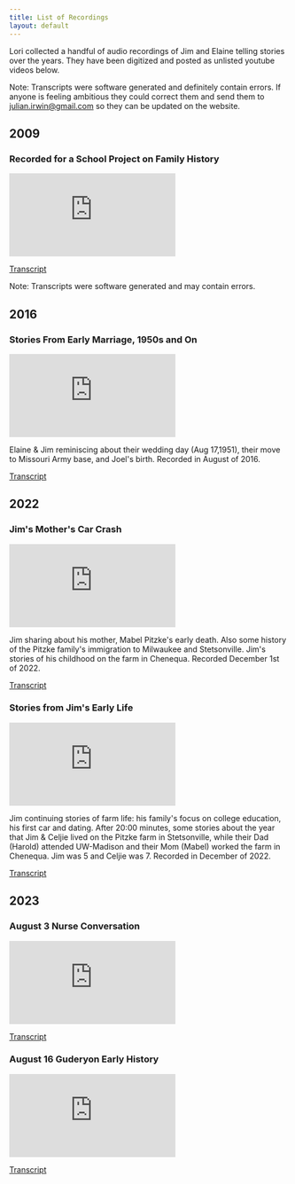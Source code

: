 ```yaml
---
title: List of Recordings
layout: default
---
```


Lori collected a handful of audio recordings of Jim and Elaine telling stories
over the years. They have been digitized and posted as unlisted youtube videos
below.

Note: Transcripts were software generated and definitely contain errors. If
anyone is feeling ambitious they could correct them and send them to
julian.irwin@gmail.com so they can be updated on the website.

## 2009 

### Recorded for a School Project on Family History

<iframe src="https://www.youtube.com/embed/ur5rifZGuLc?si=ZCEzRu7c-pO6jAuw" title="YouTube video player" frameborder="0" allow="accelerometer; autoplay; clipboard-write; encrypted-media; gyroscope; picture-in-picture; web-share" allowfullscreen></iframe>

[Transcript][1]

Note: Transcripts were software generated and may contain errors. 

## 2016 

### Stories From Early Marriage, 1950s and On

<iframe src="https://www.youtube.com/embed/I_JRQ-6_-L0" title="2016 Early Marriage 1950s On" frameborder="0" allow="accelerometer; autoplay; clipboard-write; encrypted-media; gyroscope; picture-in-picture; web-share" allowfullscreen></iframe>

Elaine & Jim reminiscing about their wedding day (Aug 17,1951), their move to Missouri Army base, and Joel's birth. Recorded in August of 2016.

[Transcript][2]


## 2022

### Jim's Mother's Car Crash

<iframe src="https://www.youtube.com/embed/Prp5O-Ft73k" title="2022 December 1 Car Crash Aftermath Story" frameborder="0" allow="accelerometer; autoplay; clipboard-write; encrypted-media; gyroscope; picture-in-picture; web-share" allowfullscreen></iframe>

Jim sharing about his mother, Mabel Pitzke's early death.  Also some history of
the Pitzke family's immigration to Milwaukee and Stetsonville.  Jim's stories of
his childhood on the farm in Chenequa. Recorded December 1st of 2022.

[Transcript][3]


### Stories from Jim's Early Life

<iframe src="https://www.youtube.com/embed/qY7cThp4HH4" title="2022 December Jim Early Life" frameborder="0" allow="accelerometer; autoplay; clipboard-write; encrypted-media; gyroscope; picture-in-picture; web-share" allowfullscreen></iframe>

Jim continuing stories of farm life: his family's focus on college education,
his first car and dating. After 20:00 minutes, some stories about the year that
Jim & Celjie lived on the Pitzke farm in Stetsonville, while their Dad (Harold)
attended UW-Madison and their Mom (Mabel) worked the farm in Chenequa. Jim was 5
and Celjie was 7. Recorded in December of 2022.

[Transcript][4]

## 2023 

### August 3 Nurse Conversation

<iframe src="https://www.youtube.com/embed/2Zkuo60w0MQ" title="2023 August 3 Nurse Conversation" frameborder="0" allow="accelerometer; autoplay; clipboard-write; encrypted-media; gyroscope; picture-in-picture; web-share" allowfullscreen></iframe>

[Transcript][5]

### August 16 Guderyon Early History

<iframe src="https://www.youtube.com/embed/Ei0lm0OWywQ" title="2023 August 16 Guderyon Early History" frameborder="0" allow="accelerometer; autoplay; clipboard-write; encrypted-media; gyroscope; picture-in-picture; web-share" allowfullscreen></iframe>

[Transcript][6]

[1]: https://raw.githubusercontent.com/julianirwin/guderyon-history-recordings/main/transcripts/2009%20JI%20School%20Project%20Immigration%20transcript_aws.txt
[2]: https://raw.githubusercontent.com/julianirwin/guderyon-history-recordings/main/transcripts/2016%20Early%20Marriage%201950s%20On%20transcript_aws.txt
[3]: https://raw.githubusercontent.com/julianirwin/guderyon-history-recordings/main/transcripts/2022%20December%201%20Car%20Crash%20transcript_aws.txt
[4]: https://raw.githubusercontent.com/julianirwin/guderyon-history-recordings/main/transcripts/2022%20December%20Jim%20Early%20Life%20transcript_aws.txt
[5]: https://raw.githubusercontent.com/julianirwin/guderyon-history-recordings/main/transcripts/2023%20August%203%20Nurse%20Conversation%20transcript_aws.txt
[6]: https://raw.githubusercontent.com/julianirwin/guderyon-history-recordings/main/transcripts/2023%20August%2016%20Guderyon%20Early%20History%20transcript_aws.txt